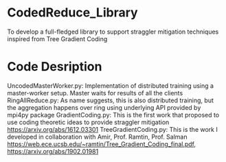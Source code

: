 # CodedReduce_Library
To develop a full-fledged library to support straggler mitigation techniques inspired from Tree Gradient Coding

# Code Desription
UncodedMasterWorker.py: Implementation of distributed training using a master-worker setup. Master waits for results of all the clients
RingAllReduce.py: As name suggests, this is also distributed training, but the aggregation happens over ring using underlying API provided by mpi4py package
GradientCoding.py: This is the first work that proposed to use coding theoretic ideas to provide straggler mitigation https://arxiv.org/abs/1612.03301
TreeGradientCoding.py: This is the work I developed in collaboration with Amir, Prof. Ramtin, Prof. Salman https://web.ece.ucsb.edu/~ramtin/Tree_Gradient_Coding_final.pdf, https://arxiv.org/abs/1902.01981 
